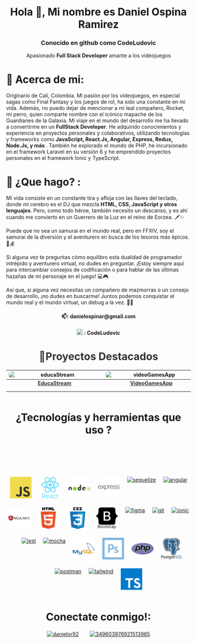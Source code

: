 <h1 align="center" style="text-decoration:'none'">Hola 👋, Mi nombre es Daniel Ospina Ramirez</h1>
<h3 align="center">Conocido en github como CodeLudovic</h3>
<p align="center">Apasionado <strong>Full Stack Developer</strong> amante a los videojuegos</p>

<h1 style="text-decoration:none">💬 Acerca de mi:</h1> 

Originario de Cali, Colombia. Mi pasión por los videojuegos, en especial sagas como Final Fantasy y los juegos de rol, ha sido una constante en mi vida. Además, no puedo dejar de mencionar a mi leal compañero, Rocket, mi perro, quien comparte nombre con el icónico mapache de los Guardianes de la Galaxia. Mi viaje en el mundo del desarrollo me ha llevado a convertirme en un <strong>FullStack Developer</strong>. He adquirido conocimientos y experiencia en proyectos personales y colaborativos, utilizando tecnologías y frameworks como <strong>JavaScript, React.Js, Angular, Express, Redux, Node.Js, y más </strong>. También he explorado el mundo de PHP, he incursionado en el framework Laravel en su versión 6 y he emprendido proyectos personales en el framework Ionic y TypeScript.

<h1 style="text-decoration:none">🎯 ¿Que hago? :</h1> 

Mi vida consiste en un constante tira y afloja con las llaves del teclado, donde mi cerebro es el DJ que mezcla <strong>HTML, CSS, JavaScript y otros lenguajes</strong>. Pero, como todo héroe, también necesito un descanso, y es ahí cuando me convierto en un Guerrero de la Luz en el reino de Eorzea. 🗡️✨

Puede que no sea un samurai en el mundo real, pero en FFXIV, soy el samurai de la diversión y el aventurero en busca de los tesoros más épicos. 🏰💰

Si alguna vez te preguntas cómo equilibro esta dualidad de programador intrépido y aventurero virtual, no dudes en preguntar. ¡Estoy siempre aquí para intercambiar consejos de codificación o para hablar de las últimas hazañas de mi personaje en el juego! 💻🎮

Así que, si alguna vez necesitas un compañero de mazmorras o un consejo de desarrollo, ¡no dudes en buscarme! Juntos podemos conquistar el mundo real y el mundo virtual, un debug a la vez. 🚀😄

<h4 align="center" style='font-size:'15px'>📫: danielospinar@gmail.com</h4>
<h4 align="center" style='font-size:'15px'><img src="https://raw.githubusercontent.com/rahuldkjain/github-profile-readme-generator/master/src/images/icons/Social/linked-in-alt.svg" width="15px"/> : <a href="https://linkedin.com/in/danielor92" target="blank" style="text-decoration: none; color: inherit; cursor: pointer;">CodeLudovic</a></h4> 


<h1 style="text-align: center; color: #333;">🌟Proyectos Destacados</h1>
<div align="center">
<table style="width: 100%; margin-top: 20px; text-align: center;">
  <thead>
    <tr>
      <th>
        <img src="https://whitebeartech.com.co/cdn/educastream.png" alt="educaStream" style="width: 250px; border-radius: 6px; display: block; margin: 0 auto;">
      </th>
      <th>
        <img src="https://whitebeartech.com.co/cdn/videogamesApp.jpg" alt="videoGamesApp" style="width: 250px; border-radius: 6px; display: block; margin: 0 auto;">
      </th>
      <th>
        <img src="https://whitebeartech.com.co/cdn/frontRickandMorty.png" alt="rickandmorty" style="width: 250px; border-radius: 6px; display: block; margin: 0 auto;">
      </th>
    </tr>
  </thead>
  <tbody>
    <tr align="center">
      <td align="center">
        <a href="https://educastream.vercel.app/" style="color: #333; font-weight: bold; display: block; margin-bottom: 10px;">
          EducaStream
        </a>
      </td >
      <td align="center">
        <a href="https://frontend-videogames.vercel.app/" style="color: #333; font-weight: bold; display: block; margin-bottom: 10px;">
          VideoGamesApp
        </a>
      </td>
      <td align="center">
        <a href="https://front-end-rickandmorty-two.vercel.app/" style="color: #333; font-weight: bold; display: block; margin-bottom: 10px;">
          Rick and Morty App
        </a>
      </td>
    </tr>
  </tbody>
</table>
</div>

<div style="display: flex; flex-wrap: wrap; justify-content: center; align-items: center; gap: 30px; max-height: 4*60px;">
<h1 align="center">¿Tecnologías y herramientas que uso ?</h1>
<br/>
<p align="center" style="display: flex; flex-wrap: wrap; justify-content: center; gap: 20px; max-height: 4*60px;>
<a href="https://developer.mozilla.org/en-US/docs/Web/JavaScript" target="_blank" rel="noreferrer"> <img src="https://raw.githubusercontent.com/devicons/devicon/master/icons/javascript/javascript-original.svg" alt="javascript" width="60" height="60"/> </a> 
<a href="https://reactjs.org/" target="_blank" rel="noreferrer"> <img src="https://raw.githubusercontent.com/devicons/devicon/master/icons/react/react-original-wordmark.svg" alt="react" width="60" height="60"/> </a>
<a href="https://nodejs.org" target="_blank" rel="noreferrer"> <img src="https://raw.githubusercontent.com/devicons/devicon/master/icons/nodejs/nodejs-original-wordmark.svg" alt="nodejs" width="60" height="60"/> </a>
<a href="https://expressjs.com" target="_blank" rel="noreferrer"> <img src="https://raw.githubusercontent.com/devicons/devicon/master/icons/express/express-original-wordmark.svg" alt="express" width="60" height="60"/></a>
<a href="https://sequelize.org" target="_blank" rel="noreferrer"> <img src="https://www.vectorlogo.zone/logos/sequelizejs/sequelizejs-icon.svg" alt="sequelize" width="60" height="60"/></a>
<a href="https://angular.io" target="_blank" rel="noreferrer"> <img src="https://angular.io/assets/images/logos/angular/angular.svg" alt="angular" width="60" height="60"/> </a> <a href="https://angular.io" target="_blank" rel="noreferrer"> <img src="https://raw.githubusercontent.com/devicons/devicon/master/icons/angularjs/angularjs-original-wordmark.svg" alt="angularjs" width="60" height="60"/> </a> 
<a href="https://www.w3.org/html/" target="_blank" rel="noreferrer"> <img src="https://raw.githubusercontent.com/devicons/devicon/master/icons/html5/html5-original-wordmark.svg" alt="html5" width="60" height="60"/> </a> 
<a href="https://www.w3schools.com/css/" target="_blank" rel="noreferrer"> <img src="https://raw.githubusercontent.com/devicons/devicon/master/icons/css3/css3-original-wordmark.svg" alt="css3" width="60" height="60"/> </a>
<a href="https://getbootstrap.com" target="_blank" rel="noreferrer"> <img src="https://raw.githubusercontent.com/devicons/devicon/master/icons/bootstrap/bootstrap-plain-wordmark.svg" alt="bootstrap" width="60" height="60"/> </a>
<a href="https://www.figma.com/" target="_blank" rel="noreferrer"> <img src="https://www.vectorlogo.zone/logos/figma/figma-icon.svg" alt="figma" width="60" height="60"/> </a> <a href="https://git-scm.com/" target="_blank" rel="noreferrer"> <img src="https://www.vectorlogo.zone/logos/git-scm/git-scm-icon.svg" alt="git" width="60" height="60"/> </a><a href="https://ionicframework.com" target="_blank" rel="noreferrer"> <img src="https://upload.wikimedia.org/wikipedia/commons/d/d1/Ionic_Logo.svg" alt="ionic" width="60" height="60"/> </a> 
<br/>  
<a href="https://jestjs.io" target="_blank" rel="noreferrer"> <img src="https://www.vectorlogo.zone/logos/jestjsio/jestjsio-icon.svg" alt="jest" width="60" height="60"/> </a>  <a href="https://mochajs.org" target="_blank" rel="noreferrer"> <img src="https://www.vectorlogo.zone/logos/mochajs/mochajs-icon.svg" alt="mocha" width="60" height="60"/> </a> <a href="https://www.mysql.com/" target="_blank" rel="noreferrer"> <img src="https://raw.githubusercontent.com/devicons/devicon/master/icons/mysql/mysql-original-wordmark.svg" alt="mysql" width="60" height="60"/> </a>  <a href="https://www.photoshop.com/en" target="_blank" rel="noreferrer"> <img src="https://raw.githubusercontent.com/devicons/devicon/master/icons/photoshop/photoshop-line.svg" alt="photoshop" width="60" height="60"/> </a> <a href="https://www.php.net" target="_blank" rel="noreferrer"> <img src="https://raw.githubusercontent.com/devicons/devicon/master/icons/php/php-original.svg" alt="php" width="60" height="60"/> </a> <a href="https://www.postgresql.org" target="_blank" rel="noreferrer"> <img src="https://raw.githubusercontent.com/devicons/devicon/master/icons/postgresql/postgresql-original-wordmark.svg" alt="postgresql" width="60" height="60"/> </a> <a href="https://postman.com" target="_blank" rel="noreferrer"> <img src="https://www.vectorlogo.zone/logos/getpostman/getpostman-icon.svg" alt="postman" width="60" height="60"/> </a><a href="https://tailwindcss.com/" target="_blank" rel="noreferrer"> <img src="https://www.vectorlogo.zone/logos/tailwindcss/tailwindcss-icon.svg" alt="tailwind" width="60" height="60"/> </a> <a href="https://www.typescriptlang.org/" target="_blank" rel="noreferrer"> <img src="https://raw.githubusercontent.com/devicons/devicon/master/icons/typescript/typescript-original.svg" alt="typescript" width="60" height="60"/> </a> </p>
</div>





<h1 align="center" style="text-decoration:none">Conectate conmigo!:</h1>
<p align="center" style="display: flex; flex-wrap: wrap; justify-content: center; align-items: center; gap: 30px;">
<a href="https://linkedin.com/in/danielor92" target="blank"><img align="center" src="https://raw.githubusercontent.com/rahuldkjain/github-profile-readme-generator/master/src/images/icons/Social/linked-in-alt.svg" alt="danielor92" height="30" width="60" /></a>
<a href="https://discord.gg/users/349603976921513985" target="blank"><img align="center" src="https://raw.githubusercontent.com/rahuldkjain/github-profile-readme-generator/master/src/images/icons/Social/discord.svg" alt="349603976921513985" height="30" width="60"/></a>
</p>

